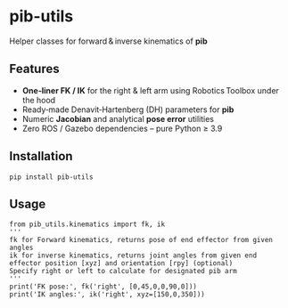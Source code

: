 # pib-utils
Helper classes for forward & inverse kinematics of **pib**

## Features
* **One‑liner FK / IK** for the right & left arm using Robotics Toolbox under the hood  
* Ready‑made Denavit‑Hartenberg (DH) parameters for **pib**  
* Numeric **Jacobian** and analytical **pose error** utilities  
* Zero ROS / Gazebo dependencies – pure Python ≥ 3.9  

## Installation
```
pip install pib-utils
```

## Usage
```
from pib_utils.kinematics import fk, ik
'''
fk for Forward kinematics, returns pose of end effector from given angles
ik for inverse kinematics, returns joint angles from given end effector position [xyz] and orientation [rpy] (optional)
Specify right or left to calculate for designated pib arm
'''
print('FK pose:', fk('right', [0,45,0,0,90,0]))
print('IK angles:', ik('right', xyz=[150,0,350]))
```
